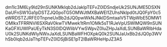 dm1lc3M6Ly9ld29nSUNKMklqb2dJaklpTEFvZ0lDSndjeUk2SUNJME5DSXNDaUFnSW1Ga1pDSTZJQ0poTG5OMWJtMXBaWEl1ZUhsNklpd0tJQ0FpY0c5eWRDSTZJRFE0TnpneUxBb2dJQ0pwWkNJNklDSmtaalV5TWpWbE5DMW1OMlkxTFRRNVl6SXRaV0kwTVMwek1tRm1OMk5sT1RJeVpUSWlMQW9nSUNKaGFXUWlPaUEyTkN3S0lDQWlibVYwSWpvZ0luZHpJaXdLSUNBaWRIbHdaU0k2SUNKdWIyNWxJaXdLSUNBaWFHOXpkQ0k2SUNJaUxBb2dJQ0p3WVhSb0lqb2dJaThpTEFvZ0lDSjBiSE1pT2lBaWRHeHpJZ3A5
